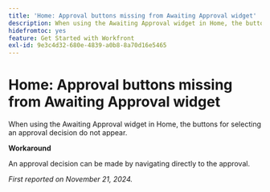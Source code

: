 ```yaml
---
title: 'Home: Approval buttons missing from Awaiting Approval widget'
description: When using the Awaiting Approval widget in Home, the buttons for selecting an approval decision do not appear.
hidefromtoc: yes
feature: Get Started with Workfront
exl-id: 9e3c4d32-680e-4839-a0b8-8a70d16e5465
---
```

# Home: Approval buttons missing from Awaiting Approval widget

When using the Awaiting Approval widget in Home, the buttons for selecting an approval decision do not appear.

**Workaround**

An approval decision can be made by navigating directly to the approval.

_First reported on November 21, 2024._
